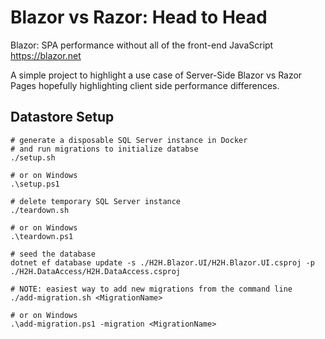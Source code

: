 # Blazor vs Razor: Head to Head

Blazor: SPA performance without all of the front-end JavaScript https://blazor.net

A simple project to highlight a use case of Server-Side Blazor vs Razor Pages hopefully highlighting client side 
performance differences.

## Datastore Setup

```shell
# generate a disposable SQL Server instance in Docker
# and run migrations to initialize databse
./setup.sh

# or on Windows
.\setup.ps1

# delete temporary SQL Server instance
./teardown.sh

# or on Windows
.\teardown.ps1

# seed the database
dotnet ef database update -s ./H2H.Blazor.UI/H2H.Blazor.UI.csproj -p ./H2H.DataAccess/H2H.DataAccess.csproj

# NOTE: easiest way to add new migrations from the command line
./add-migration.sh <MigrationName>

# or on Windows
.\add-migration.ps1 -migration <MigrationName>
```
